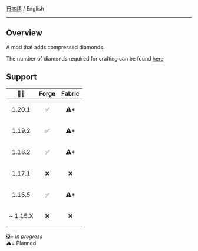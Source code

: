 [日本語](https://github.com/Torikun9971/Compressed_Diamond_Mod/blob/Forge-1.16.5/README.md) / English

- ---

## Overview

A mod that adds compressed diamonds.

The number of diamonds required for crafting can be found [here](https://github.com/Torikun9971/Compressed_Diamond_Mod/blob/Forge-1.16.5/lang/en_us/COMPRESSION_TABLE.md)

## Support

| 🌈💎                      | Forge               | Fabric               |
|---------------------------|---------------------|----------------------|
| <p align="center">1.20.1  | <p align="center">✅ | <p align="center">⚠* |
| <p align="center">1.19.2  | <p align="center">✅ | <p align="center">⚠* |
| <p align="center">1.18.2  | <p align="center">✅ | <p align="center">⚠* |
| <p align="center">1.17.1  | <p align="center">❌ | <p align="center">❌  |
| <p align="center">1.16.5  | <p align="center">✅ | <p align="center">⚠* |
| <p align="right">~ 1.15.X | <p align="center">❌ | <p align="center">❌  |

❎*= In progress  
⚠*= Planned